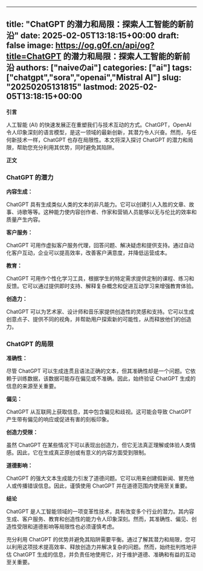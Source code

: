 
---
title: "ChatGPT 的潜力和局限：探索人工智能的新前沿"
date: 2025-02-05T13:18:15+00:00
draft: false
image: https://og.g0f.cn/api/og?title=ChatGPT 的潜力和局限：探索人工智能的新前沿
authors: ["naiveのai"]
categories: ["ai"]
tags: ["chatgpt","sora","openai","Mistral AI"]
slug: "20250205131815"
lastmod: 2025-02-05T13:18:15+00:00
---
**引言**

人工智能 (AI) 的快速发展正在重塑我们与技术互动的方式。ChatGPT，OpenAI 令人印象深刻的语言模型，是这一领域的最新创新，其潜力令人兴奋。然而，与任何新技术一样，ChatGPT 也存在局限性。本文将深入探讨 ChatGPT 的潜力和局限，帮助您充分利用其优势，同时避免其陷阱。

**正文**

### ChatGPT 的潜力

**内容生成：**

ChatGPT 具有生成类似人类的文本的非凡能力。它可以创建引人入胜的文章、故事、诗歌等等。这种能力使内容创作者、作家和营销人员能够以无与伦比的效率和质量产生内容。

**客户服务：**

ChatGPT 可用作虚拟客户服务代理，回答问题、解决疑虑和提供支持。通过自动化客户互动，企业可以提高效率，改善客户满意度，并降低运营成本。

**教育：**

ChatGPT 可用作个性化学习工具，根据学生的特定需求提供定制的课程、练习和反馈。它可以通过提供即时支持、解释复杂概念和促进互动学习来增强教育体验。

**创造力：**

ChatGPT 可以为艺术家、设计师和音乐家提供创造性的灵感和支持。它可以生成创意点子、提供不同的视角，并帮助用户探索新的可能性，从而释放他们的创造力。

### ChatGPT 的局限

**准确性：**

尽管 ChatGPT 可以生成连贯且语法正确的文本，但其准确性却是一个问题。它依赖于训练数据，该数据可能存在偏见或不准确。因此，始终验证 ChatGPT 生成的信息的来源至关重要。

**偏见：**

ChatGPT 从互联网上获取信息，其中包含偏见和歧视。这可能会导致 ChatGPT 产生带有偏见的响应或促进有害的刻板印象。

**创造力受限：**

虽然 ChatGPT 在某些情况下可以表现出创造力，但它无法真正理解或体验人类情感。因此，它在生成真正原创或有意义的内容方面受到限制。

**道德影响：**

ChatGPT 的强大文本生成能力引发了道德问题。它可以用来创建假新闻、冒充他人或传播错误信息。因此，谨慎使用 ChatGPT 并在道德范围内使用至关重要。

**结论**

ChatGPT 是人工智能领域的一项变革性技术，具有改变多个行业的潜力。其内容生成、客户服务、教育和创造性的能力令人印象深刻。然而，其准确性、偏见、创造性受限和道德影响等局限性也必须谨慎考虑。

充分利用 ChatGPT 的优势并避免其陷阱需要平衡。通过了解其潜力和局限，您可以利用这项技术提高效率、释放创造力并解决复杂的问题。然而，始终批判性地评估 ChatGPT 生成的信息，并负责任地使用它，对于维护道德、准确和有益的互动至关重要。